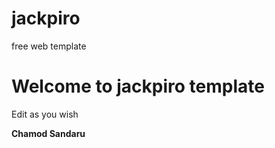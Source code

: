 # jackpiro
free web template

<h1>Welcome to jackpiro template</h1>
<p>Edit as you wish</p>

<b>Chamod Sandaru</b>
